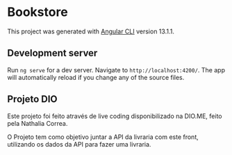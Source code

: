 # Bookstore

This project was generated with [Angular CLI](https://github.com/angular/angular-cli) version 13.1.1.

## Development server

Run `ng serve` for a dev server. Navigate to `http://localhost:4200/`. The app will automatically reload if you change any of the source files.

## Projeto DIO

Este projeto foi feito através de live coding disponibilizado na DIO.ME, feito pela Nathalia Correa.

O Projeto tem como objetivo juntar a API da livraria com este front, utilizando os dados da API para fazer uma livraria.